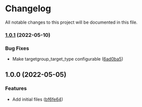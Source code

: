 # Changelog

All notable changes to this project will be documented in this file.

### [1.0.1](https://github.com/ganexcloud/terraform-aws-ecs-service/compare/v1.0.0...v1.0.1) (2022-05-10)


### Bug Fixes

* Make targetgroup_target_type configurable ([6ad0ba5](https://github.com/ganexcloud/terraform-aws-ecs-service/commit/6ad0ba568a4073120a7b40ccb316b7be64cb8edc))

## 1.0.0 (2022-05-05)


### Features

* Add initial files ([bf6fe64](https://github.com/ganexcloud/terraform-aws-ecs-service/commit/bf6fe64476c123a4ea1bdc6636dc93125ee56161))
